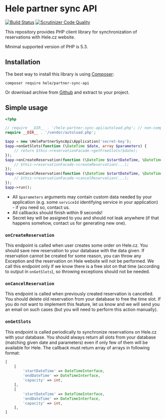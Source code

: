 # Hele partner sync API

[![Build Status](https://travis-ci.org/helecz/php-partner-sync-api.svg)](https://travis-ci.org/helecz/php-partner-sync-api)
[![Scrutinizer Code Quality](https://scrutinizer-ci.com/g/helecz/php-partner-sync-api/badges/quality-score.png?b=master)](https://scrutinizer-ci.com/g/helecz/php-partner-sync-api/?branch=master)

This repository provides PHP client library for synchronization of reservations with Hele.cz website.

Minimal supported version of PHP is 5.3.

## Installation

The best way to install this library is using [Composer](http://getcomposer.org/):

```
composer require hele/partner-sync-api
```

Or download archive from [Github](https://github.com/helecz/php-partner-sync-api/releases) and extract to your project.

## Simple usage

```php
<?php

// require __DIR__ . '/hele-partner-sync-api/autoload.php'; // non-composer usage
require __DIR__ . '/vendor/autoload.php';

$app = new \HelePartnerSyncApi\Application('secret-key');
$app->onGetSlots(function (\DateTime $date, array $parameters) {
    // return $this->reservationFacade->getFreeSlots($date);
});
$app->onCreateReservation(function (\DateTime $startDateTime, \DateTime $endDateTime, $quantity, array $parameters) {
    // $this->reservationFacade->createReservation(...);
});
$app->onCancelReservation(function (\DateTime $startDateTime, \DateTime $endDateTime, $quantity, array $parameters) {
    // $this->reservationFacade->cancelReservation(...);
});
$app->run();
```

- All `$parameters` arguments may contain custom data needed by your application (e.g. some `serviceId` identifying service in your application) - if you need so, contact us.
- All callbacks should finish within 9 seconds!
- Secret key will be assigned to you and should not leak anywhere (if that happens somehow, contact us for generating new one).

### `onCreateReservation`

This endpoint is called when user creates some order on Hele.cz.
You should save new reservation to your database with the data given.
If reservation cannot be created for some reason, you can throw any Exception and the reservation on Hele website will not be performed.
We call this endpoint only if we know there is a free slot on that time (according to output in `onGetSlots`), so throwing exceptions should not be needed.

### `onCancelReservation`

This endpoint is called when previously created reservation is cancelled.
You should delete old reservation from your database to free the time slot.
If you do not want to implement this feature, let us know and we will send you an email on such cases
(but you will need to perform this action manually).

### `onGetSlots`

This endpoint is called periodically to synchronize reservations on Hele.cz with your database.
You should always return all slots from your database (matching given date and parameters) even if only few of them will be available for Hele.
The callback must return array of arrays in following format:

```php
[
    [
        'startDateTime' => DateTimeInterface,
        'endDateTime' => DateTimeInterface,
        'capacity' => int,
    ],
    [
        'startDateTime' => DateTimeInterface,
        'endDateTime' => DateTimeInterface,
        'capacity' => int,
    ],
]
```
